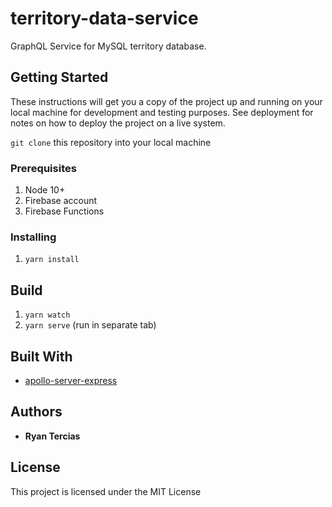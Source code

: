 # territory-data-service
GraphQL Service for MySQL territory database.

## Getting Started
These instructions will get you a copy of the project up and running on your local machine for development and testing purposes. See deployment for notes on how to deploy the project on a live system.

`git clone` this repository into your local machine

### Prerequisites
1. Node 10+
2. Firebase account
3. Firebase Functions

### Installing

1. `yarn install`


## Build
1. `yarn watch`
2. `yarn serve` (run in separate tab)

## Built With

* [apollo-server-express](https://github.com/apollographql/apollo-server)

## Authors

* **Ryan Tercias**


## License

This project is licensed under the MIT License
